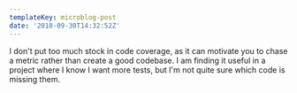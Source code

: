 ```yaml
---
templateKey: microblog-post
date: '2018-09-30T14:32:52Z'
---
```


I don't put too much stock in code coverage, as it can motivate you to chase a metric rather than create a good codebase. I am finding it useful in a project where I know I want more tests, but I'm not quite sure which code is missing them.

